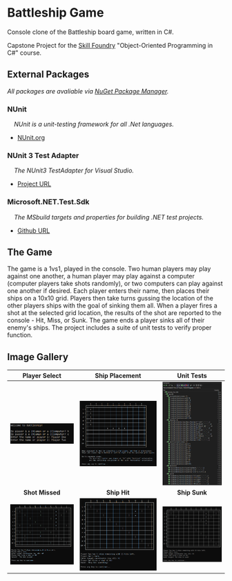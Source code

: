 # Battleship Game

Console clone of the Battleship board game, written in C#.

Capstone Project for the [Skill Foundry](https://www.skillfoundry.io) "Object-Oriented Programming in C#" course.  

## External Packages

*All packages are avaliable via [NuGet Package Manager](https://www.nuget.org/).*

### NUnit

&nbsp;&nbsp;&nbsp;&nbsp;*NUnit is a unit-testing framework for all .Net languages.*
  * [NUnit.org](https://nunit.org/)

### NUnit 3 Test Adapter

&nbsp;&nbsp;&nbsp;&nbsp;*The NUnit3 TestAdapter for Visual Studio.*
  * [Project URL](https://docs.nunit.org/articles/vs-test-adapter/Index.html)

### Microsoft.NET.Test.Sdk

&nbsp;&nbsp;&nbsp;&nbsp;*The MSbuild targets and properties for building .NET test projects.*
  * [Github URL](https://github.com/microsoft/vstest)

## The Game

The game is a 1vs1, played in the console.  Two human players may play against one another, a human player may play against a computer (computer players take shots randomly), or two computers can play against one another if desired.  Each player enters their name, then places their ships on a 10x10 grid.  Players then take turns gussing the location of the other players ships with the goal of sinking them all.  When a player fires a shot at the selected grid location, the results of the shot are reported to the console - Hit, Miss, or Sunk.  The game ends a player sinks all of their enemy's ships.  The project includes a suite of unit tests to verify proper function.

## Image Gallery

|Player Select|Ship Placement|Unit Tests|
|:-:|:-:|:-:|
|![players](screenshots/players.png) |![placement](screenshots/placement.png)|![tests](screenshots/tests.png)
|<b>Shot Missed</b>|<b>Ship Hit</b>|<b>Ship Sunk</b>|
|![missed](screenshots/missed.png) |![hit](screenshots/hit.png)|![sunk](screenshots/sunk.png)<br>

